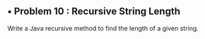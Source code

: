 ## • Problem 10 : Recursive String Length

Write a Java recursive method to find the length of a given string.

